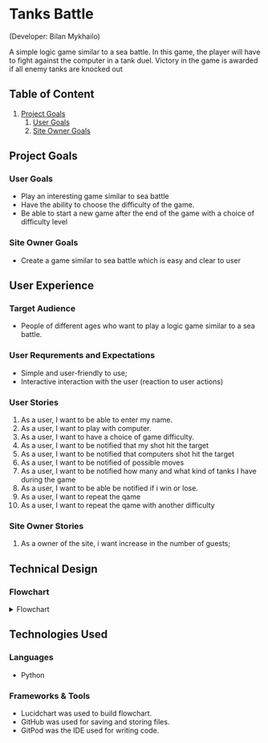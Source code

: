 # Tanks Battle
(Developer: Bilan Mykhailo)

A simple logic game similar to a sea battle. In this game, the player will have to fight against the computer in a tank duel. Victory in the game is awarded if all enemy tanks are knocked out

## Table of Content

1. [Project Goals](#project-goals)
    1. [User Goals](#user-goals)
    2. [Site Owner Goals](#site-owner-goals)


## Project Goals

### User Goals

 - Play an interesting game similar to sea battle
 - Have the ability to choose the difficulty of the game.
 - Be able to start a new game after the end of the game with a choice of difficulty level


### Site Owner Goals

  - Create a game similar to sea battle which is easy and clear to user

## User Experience

### Target Audience

- People of different ages who want to play a logic game similar to a sea battle.

### User Requrements and Expectations

- Simple and user-friendly to use;
- Interactive interaction with the user (reaction to user actions)


### User Stories 

1. As a user, I want to be able to enter my name.
2. As a user, I want to play with computer.
3. As a user, I want to have a choice of game difficulty.
4. As a user, I want to be notified that my shot hit the target 
5. As a user, I want to be notified that computers shot hit the target
6. As a user, I want to be notified of possible moves
7. As a user, I want to be notified how many and what kind of tanks I have during the game
8. As a user, I want to be able be notified if i win or lose.
9. As a user, I want to repeat the qame
10. As a user, I want to repeat the qame with another difficulty

### Site Owner Stories

1. As a owner of the site, i want increase in the number of guests;

## Technical Design

### Flowchart

<details><summary>Flowchart</summary>
<img src="">
<!-- NEED SOURCE -->
</details>

## Technologies Used

### Languages

- Python

### Frameworks & Tools

- Lucidchart was used to build flowchart.
- GitHub was used for saving and storing files.
- GitPod was the IDE used for writing code. 
<!-- MORE INFO -->
